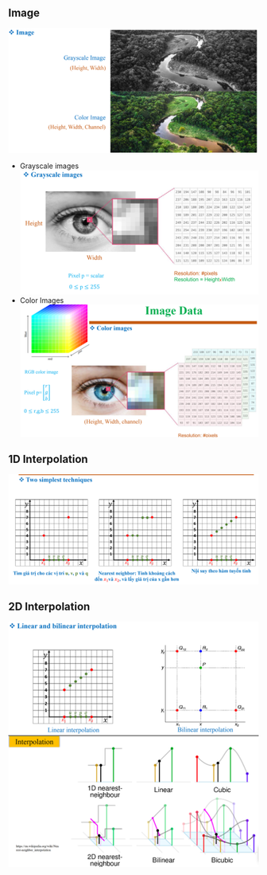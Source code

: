 ## Image
![alt text](image.png)
- Grayscale images
![alt text](image-1.png)
- Color Images
![alt text](image-2.png)
## 1D Interpolation
![alt text](image-3.png)
## 2D Interpolation
![alt text](image-4.png)
![alt text](image-5.png)